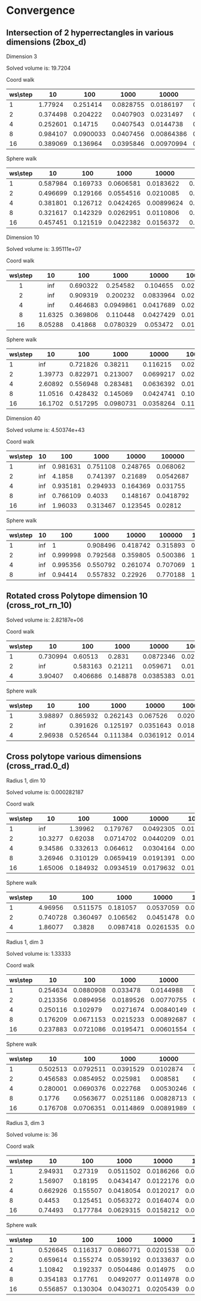 # Convergence

## Intersection of 2 hyperrectangles in various dimensions (2box_d)

Dimension 3

Solved volume is: 19.7204

Coord walk

|ws\step|	10|	100|	1000|	10000|	100000|	1000000|
|---|---|---|---|---|---|---|
|1|	1.77924|	0.251414|	0.0828755|	0.0186197|	0.0117106|	0.00366607|
|2|	0.374498|	0.204222|	0.0407903|	0.0231497|	0.00450285|	0.00181392|
|4|	0.252601|	0.14715|	0.0407543|	0.0144738|	0.00498408|	0.00104333|
|8|	0.984107|	0.0900033|	0.0407456|	0.00864386|	0.00384252|	0.00080238|
|16|	0.389069|	0.136964|	0.0395846|	0.00970994|	0.00169671|	0.00112971|


Sphere walk

|ws\step|	10|	100|	1000|	10000|	100000|	1000000|
|---|---|---|---|---|---|---|
1|	0.587984|	0.169733|	0.0606581|	0.0183622|	0.00564643|	0.00188929|
2|	0.496699|	0.129166|	0.0554516|	0.0210085|	0.00573929|	0.00171978|
4|	0.381801|	0.126712|	0.0424265|	0.00899624|	0.00341074|	0.00137383|
8|	0.321617|	0.142329|	0.0262951|	0.0110806|	0.00326298|	0.00153945|
16|	0.457451|	0.121519|	0.0422382|	0.0156372|	0.0041633|	0.00128925|


Dimension 10

Solved volume is: 3.95111e+07

Coord walk

|ws\step|	10|	100|	1000|	10000|	100000|	1000000 | 
|:---:|:---:|:---:|:---:|:---:| :---:|:---:|  
|1|	inf|	0.690322|	0.254582|	0.104655|	0.0271701|	0.00783131 | 
|2|	inf|	0.909319|	0.200232|	0.0833964|	0.0246193|	0.00573068 | 
|4|	inf|	0.464683|	0.0949861|	0.0417689|	0.0215894|	0.00465486 | 
|8|	11.6325|	0.369806|	0.110448|	0.0427429|	0.0159993|	0.00428838 | 
|16|	8.05288|	0.41868|	0.0780329|	0.053472|	0.0116425|	0.00261845 | 

Sphere walk

|ws\step|	10|	100|	1000|	10000|	100000|	1000000|
|---|---|---|---|---|---|---|
|1|	inf|	0.721826|	0.38211|	0.116215|	0.0253629|	0.0116611|
|2|	1.39773|	0.822971|	0.213007|	0.0699217|	0.0238483|	0.106307|
|4|	2.60892|	0.556948|	0.283481|	0.0636392|	0.0144572|	0.204603|
|8|	11.0516|	0.428432|	0.145069|	0.0424741|	0.107105|	0.303625|
|16|	16.1702|	0.517295|	0.0980731|	0.0358264|	0.112576|	0.401111|


Dimension 40

Solved volume is: 4.50374e+43

Coord walk

|ws\step|	10|	100|	1000|	10000|	100000|	1000000|
|---|---|---|---|---|---|---|
|1|	inf|	0.981631|	0.751108|	0.248765|	0.068062|	0.0273168|
|2|	inf|	4.1858|	0.741397|	0.21689|	0.0542687|	0.0159306|
|4|	inf|	0.935181|	0.294933|	0.164369|	0.031755|	0.0169921|
|8|	inf|	0.766109|	0.4033|	0.148167|	0.0418792|	0.0112543|
|16|	inf|	1.96033|	0.313467|	0.123545|	0.02812|	0.00837036|

Sphere walk

|ws\step|	10|	100|	1000|	10000|	100000|	1000000|
|---|---|---|---|---|---|---|
|1|	inf|	1|	0.908496|	0.418742|	0.315893|	0.939796|
|2|	inf|	0.999998|	0.792568|	0.359805|	0.500386|	1|
|4|	inf|	0.995356|	0.550792|	0.261074|	0.707069|	1|
|8|	inf|	0.94414|	0.557832|	0.22926|	0.770188|	1|


## Rotated cross Polytope dimension 10 (cross_rot_rn_10)

Solved volume is: 2.82187e+06

Coord walk

|ws\step|	10|	100|	1000|	10000|	100000|	1000000|
|---|---|---|---|---|---|---|
|1|	0.730994|	0.60513|	0.2831|	0.0872346|	0.0283591|	0.00832197|
|2|	inf|	0.583163|	0.21211|	0.059671|	0.0160262|	0.00221627|
|4|	3.90407|	0.406686|	0.148878|	0.0385383|	0.0106316|	0.00212649|


Sphere walk


|ws\step|	10|	100|	1000|	10000|	100000|	1000000|
|---|---|---|---|---|---|---|
|1|	3.98897|	0.865932|	0.262143|	0.067526|	0.0204808|	0.00897943|
|2|	inf|	0.391626|	0.125197|	0.0351643|	0.0181429|	0.00477737|
|4|	2.96938|	0.526544|	0.111384|	0.0361912|	0.0145519|	0.203753|



## Cross polytope various dimensions (cross_rrad.0_d)

Radius 1, dim 10

Solved volume is: 0.000282187

Coord walk

|ws\step|	10|	100|	1000|	10000|	100000|	1000000|
|---|---|---|---|---|---|---|
|1|	inf|	1.39962|	0.179767|	0.0492305|	0.0168156|	0.00469697|
|2|	10.3277|	0.62038|	0.0714702|	0.0440209|	0.0124165|	0.00360958|
|4|	9.34586|	0.332613|	0.064612|	0.0304164|	0.00540886|	0.00177693|
|8|	3.26946|	0.310129|	0.0659419|	0.0191391|	0.00657317|	0.00232799|
|16|	1.65006|	0.184932|	0.0934519|	0.0179632|	0.0100663|	0.0017715|


Sphere walk

|ws\step|	10|	100|	1000|	10000|	100000|	1000000|
|---|---|---|---|---|---|---|
|1|	4.96956|	0.511575|	0.181057|	0.0537059|	0.0170103|	0.00284205|
|2|	0.740728|	0.360497|	0.106562|	0.0451478|	0.0114139|	0.00298146|
|4|	1.86077|	0.3828|	0.0987418|	0.0261535|	0.00889865|	0.102406|



Radius 1, dim 3

Solved volume is: 1.33333

Coord walk

|ws\step|	10|	100|	1000|	10000|	100000|	1000000|
|---|---|---|---|---|---|---|
|1|	0.254634|	0.0880908|	0.033478|	0.0144988|	0.00290747|	0.00123344|
|2|	0.213356|	0.0894956|	0.0189526|	0.00770755|	0.00295965|	0.000618091|
|4|	0.250116|	0.102979|	0.0271674|	0.00840149|	0.00278278|	0.000627118|
|8|	0.176209|	0.0671153|	0.0215233|	0.00892687|	0.00251684|	0.000646374|
|16|	0.237883|	0.0721086|	0.0195471|	0.00601554|	0.0022634|	0.000898444|

Sphere walk

|ws\step|	10|	100|	1000|	10000|	100000|	1000000|
|---|---|---|---|---|---|---|
|1|	0.502513|	0.0792511|	0.0391529|	0.0102874|	0.00407638|	0.00107408|
|2|	0.456583|	0.0854952|	0.025981|	0.008581|	0.00267427|	0.000927619|
|4|	0.280001|	0.0690376|	0.022768|	0.00530246|	0.00216537|	0.000750736|
|8|	0.1776|	0.0563677|	0.0251186|	0.00828713|	0.00186087|	0.000951268|
|16|	0.176708|	0.0706351|	0.0114869|	0.00891989|	0.0021203|	0.000660455|


Radius 3, dim 3

Solved volume is: 36

Coord walk

|ws\step|	10|	100|	1000|	10000|	100000|	1000000|
|---|---|---|---|---|---|---|
|1|	2.94931|	0.27319|	0.0511502|	0.0186266|	0.00535345|	0.00304093|
|2|	1.56907|	0.18195|	0.0434147|	0.0122176|	0.00335658|	0.00177728|
|4|	0.662926|	0.155507|	0.0418054|	0.0120217|	0.00551816|	0.0015596|
|8|	0.4453|	0.125451|	0.0563272|	0.0164074|	0.00419569|	0.00161348|
|16|	0.74493|	0.177784|	0.0629315|	0.0158212|	0.00352409|	0.00126256|

Sphere walk

|ws\step|	10|	100|	1000|	10000|	100000|	1000000|
|---|---|---|---|---|---|---|
|1|	0.526645|	0.116317|	0.0860771|	0.0201538|	0.00700085|	0.00227056|
|2|	0.659614|	0.155274|	0.0539192|	0.0133637|	0.00594895|	0.000903891|
|4|	1.10842|	0.192337|	0.0504486|	0.014975|	0.00615375|	0.00104601|
|8|	0.354183|	0.17761|	0.0492077|	0.0114978|	0.00349024|	0.0018215|
|16|	0.556857|	0.130304|	0.0430271|	0.0205439|	0.00379898|	0.0589769|

